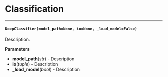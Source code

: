 # Classification
___

#### `DeepClassifier(model_path=None, io=None, _load_model=False)`
Description.

**Parameters** 
  - **model_path**(_str_) - Description
  - **io**(_tuple_) - Description
  - **_load_model**(_bool_) - Description

